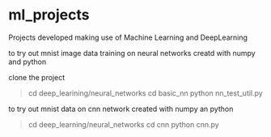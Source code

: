 # ml_projects
Projects developed making use of Machine Learning and DeepLearning 

to try out mnist image data training on neural networks creatd with numpy and python

clone the project
> cd deep_learining/neural_networks
> cd basic_nn
> python nn_test_util.py

to try out mnist data on cnn network created with numpy an python

> cd deep_learning/neural_networks
> cd cnn
> python cnn.py
